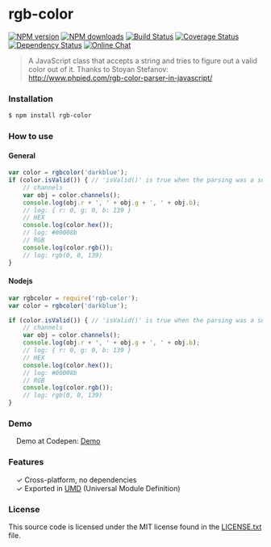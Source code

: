 # rgb-color

[![NPM version](https://img.shields.io/npm/v/rgb-color.svg?style=flat-square)](https://www.npmjs.com/package/rgb-color)
[![NPM downloads](http://img.shields.io/npm/dm/rgb-color.svg?style=flat-square)](https://www.npmjs.com/package/rgb-color)
[![Build Status](http://img.shields.io/travis/diegotremper/rgb-color/master.svg?style=flat-square)](https://travis-ci.org/diegotremper/rgb-color)
[![Coverage Status](https://img.shields.io/coveralls/diegotremper/rgb-color.svg?style=flat-square)](https://coveralls.io/github/diegotremper/rgb-color)
[![Dependency Status](http://img.shields.io/david/diegotremper/rgb-color.svg?style=flat-square)](https://david-dm.org/diegotremper/rgb-color#info=dependencies)
[![Online Chat](https://img.shields.io/badge/chat_room-%23rgb-color.svg?style=flat-square)](https://gitter.im/rgb-color)

> A JavaScript class that accepts a string and tries to figure out a valid color out of it. Thanks to Stoyan Stefanov: http://www.phpied.com/rgb-color-parser-in-javascript/

### Installation

```sh
$ npm install rgb-color
```

### How to use

#### General
```javascript
var color = rgbcolor('darkblue');
if (color.isValid()) { // 'isValid()' is true when the parsing was a success
    // channels
    var obj = color.channels();
    console.log(obj.r + ', ' + obj.g + ', ' + obj.b);
    // log: { r: 0, g: 0, b: 139 }
    // HEX
    console.log(color.hex());
    // log: #00008b
    // RGB
    console.log(color.rgb());
    // log: rgb(0, 0, 139)
}
```

#### Nodejs
```javascript
var rgbcolor = require('rgb-color');
var color = rgbcolor('darkblue');

if (color.isValid()) { // 'isValid()' is true when the parsing was a success
    // channels
    var obj = color.channels();
    console.log(obj.r + ', ' + obj.g + ', ' + obj.b);
    // log: { r: 0, g: 0, b: 139 }
    // HEX
    console.log(color.hex());
    // log: #00008b
    // RGB
    console.log(color.rgb());
    // log: rgb(0, 0, 139)
}
```

### Demo

&nbsp; &nbsp; Demo at Codepen: [Demo](https://codepen.io/diegotremper/pen/GEZxMp?editors=0010)
 
### Features

&nbsp; &nbsp; ✓ Cross-platform, no dependencies<br>
&nbsp; &nbsp; ✓ Exported in [UMD](https://github.com/umdjs/umd) (Universal Module Definition)<br>

### License

This source code is licensed under the MIT license found in
the [LICENSE.txt](https://github.com/diegotremper/rgb-color/blob/master/LICENSE.txt) file.
